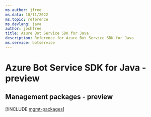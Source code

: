 ```yaml
---
ms.author: jfree
ms.data: 10/11/2022
ms.topic: reference
ms.devlang: java
author: joshfree
title: Azure Bot Service SDK for Java
description: Reference for Azure Bot Service SDK for Java
ms.service: botservice
---
```

# Azure Bot Service SDK for Java - preview

## Management packages - preview
[!INCLUDE [mgmt-packages](bot-service-mgmt-index.md)]